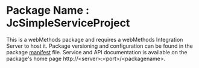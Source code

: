 # Package Name : JcSimpleServiceProject
This is a webMethods package and requires a webMethods Integration Server to host it. Package versioning and configuration can be found in the package [manifest](./JcSimpleServiceProject/manifest.v3) file. Service and API documentation is available on the package's home page http://&lt;server&gt;:&lt;port&gt;/&lt;packagename>.